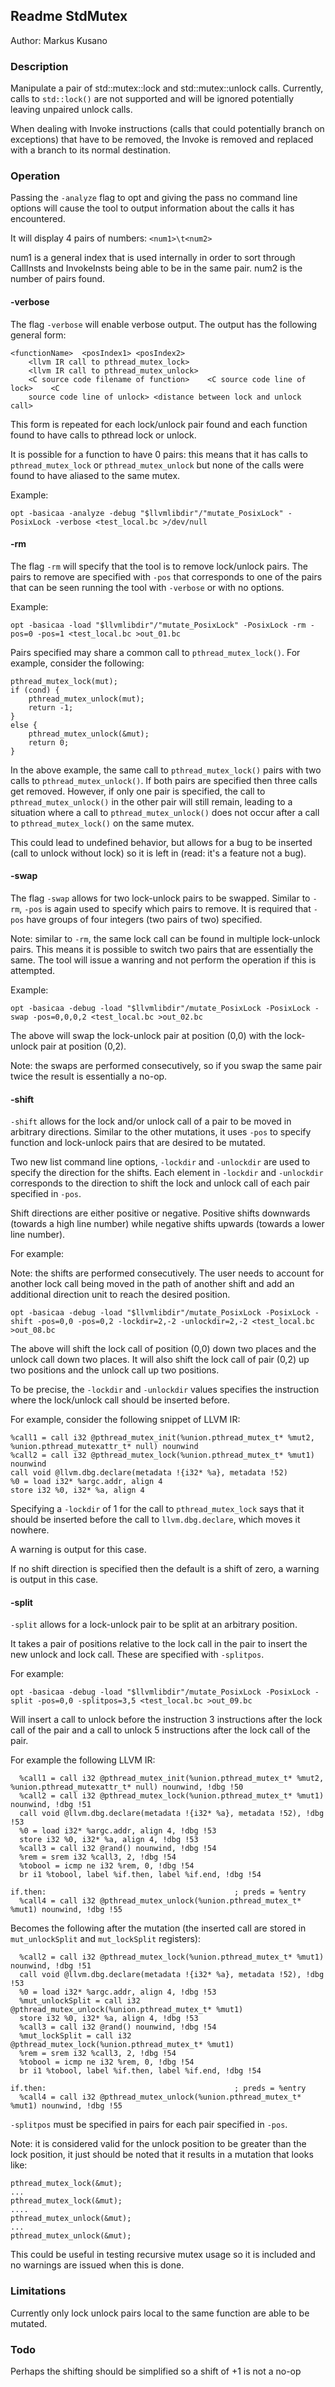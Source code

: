 ## Readme StdMutex
Author: Markus Kusano

### Description
Manipulate a pair of std::mutex::lock and std::mutex::unlock calls. Currently,
calls to `std::lock()` are not supported and will be ignored potentially
leaving unpaired unlock calls.

When dealing with Invoke instructions (calls that could potentially branch on
exceptions) that have to be removed, the Invoke is removed and replaced with a
branch to its normal destination. 

### Operation
Passing the `-analyze` flag to opt and giving the pass no command line options
will cause the tool to output information about the calls it has encountered. 

It will display 4 pairs of numbers: `<num1>\t<num2>`

num1 is a general index that is used internally in order to sort through
CallInsts and InvokeInsts being able to be in the same pair. num2 is the number
of pairs found.

#### -verbose
The flag `-verbose` will enable verbose output. The output has the following
general form:

`````
<functionName>  <posIndex1> <posIndex2>
    <llvm IR call to pthread_mutex_lock>
    <llvm IR call to pthread_mutex_unlock>
    <C source code filename of function>    <C source code line of lock>    <C
    source code line of unlock>	<distance between lock and unlock call>
`````

This form is repeated for each lock/unlock pair found and each function found
to have calls to pthread lock or unlock.

It is possible for a function to have 0 pairs: this means that it has calls to
`pthread_mutex_lock` or `pthread_mutex_unlock` but none of the calls were found
to have aliased to the same mutex.

Example:

`````
opt -basicaa -analyze -debug "$llvmlibdir"/"mutate_PosixLock" -PosixLock -verbose <test_local.bc >/dev/null
`````

#### -rm
The flag `-rm` will specify that the tool is to remove lock/unlock pairs. The
pairs to remove are specified with `-pos` that corresponds to one of the pairs
that can be seen running the tool with `-verbose` or with no options.

Example:
`````
opt -basicaa -load "$llvmlibdir"/"mutate_PosixLock" -PosixLock -rm -pos=0 -pos=1 <test_local.bc >out_01.bc
`````

Pairs specified may share a common call to `pthread_mutex_lock()`. For example,
consider the following:

`````
pthread_mutex_lock(mut);
if (cond) {
    pthread_mutex_unlock(mut);
    return -1;
}
else {
    pthread_mutex_unlock(&mut);
    return 0;
}
`````

In the above example, the same call to `pthread_mutex_lock()` pairs with two
calls to `pthread_mutex_unlock()`. If both pairs are specified then three calls
get removed. However, if only one pair is specified, the call to
`pthread_mutex_unlock()` in the other pair will still remain, leading to a
situation where a call to `pthread_mutex_unlock()` does not occur after a call
to `pthread_mutex_lock()` on the same mutex. 

This could lead to undefined behavior, but allows for a bug to be inserted
(call to unlock without lock) so it is left in (read: it's a feature not a
bug).

#### -swap
The flag `-swap` allows for two lock-unlock pairs to be swapped. Similar to
`-rm`, `-pos` is again used to specify which pairs to remove. It is required
that `-pos` have groups of four integers (two pairs of two) specified.

Note: similar to `-rm`, the same lock call can be found in multiple lock-unlock
pairs. This means it is possible to switch two pairs that are essentially the
same. The tool will issue a wanring and not perform the operation if this is
attempted.

Example: 
`````
opt -basicaa -debug -load "$llvmlibdir"/mutate_PosixLock -PosixLock -swap -pos=0,0,0,2 <test_local.bc >out_02.bc
`````

The above will swap the lock-unlock pair at position (0,0) with the lock-unlock
pair at position (0,2).

Note: the swaps are performed consecutively, so if you swap the same pair twice
the result is essentially a no-op.

#### -shift
`-shift` allows for the lock and/or unlock call of a pair to be moved in
arbitrary directions. Similar to the other mutations, it uses `-pos` to specify
function and lock-unlock pairs that are desired to be mutated.

Two new list command line options, `-lockdir` and `-unlockdir` are used to
specify the direction for the shifts. Each element in `-lockdir` and
`-unlockdir` corresponds to the direction to shift the lock and unlock call of
each pair specified in `-pos`. 

Shift directions are either positive or negative. Positive shifts downwards
(towards a high line number) while negative shifts upwards (towards a lower
line number).

For example: 

Note: the shifts are performed consecutively. The user needs to account for
another lock call being moved in the path of another shift and add an
additional direction unit to reach the desired position.

`````
opt -basicaa -debug -load "$llvmlibdir"/mutate_PosixLock -PosixLock -shift -pos=0,0 -pos=0,2 -lockdir=2,-2 -unlockdir=2,-2 <test_local.bc >out_08.bc
`````

The above will shift the lock call of position (0,0) down two places and the
unlock call down two places. It will also shift the lock call of pair (0,2) up
two positions and the unlock call up two positions.

To be precise, the `-lockdir` and `-unlockdir` values specifies the instruction
where the lock/unlock call should be inserted before.

For example, consider the following snippet of LLVM IR:

`````
%call1 = call i32 @pthread_mutex_init(%union.pthread_mutex_t* %mut2, %union.pthread_mutexattr_t* null) nounwind
%call2 = call i32 @pthread_mutex_lock(%union.pthread_mutex_t* %mut1) nounwind
call void @llvm.dbg.declare(metadata !{i32* %a}, metadata !52)
%0 = load i32* %argc.addr, align 4
store i32 %0, i32* %a, align 4
`````

Specifying a `-lockdir` of 1 for the call to `pthread_mutex_lock` says that it
should be inserted before the call to `llvm.dbg.declare`, which moves it
nowhere.

A warning is output for this case.

If no shift direction is specified then the default is a shift of zero, a
warning is output in this case.

#### -split
`-split` allows for a lock-unlock pair to be split at an arbitrary position.

It takes a pair of positions relative to the lock call in the pair to insert
the new unlock and lock call. These are specified with `-splitpos`.

For example: 

`````
opt -basicaa -debug -load "$llvmlibdir"/mutate_PosixLock -PosixLock -split -pos=0,0 -splitpos=3,5 <test_local.bc >out_09.bc
`````

Will insert a call to unlock before the instruction 3 instructions after the
lock call of the pair and a call to unlock 5 instructions after the lock call
of the pair.

For example the following LLVM IR:
`````
  %call1 = call i32 @pthread_mutex_init(%union.pthread_mutex_t* %mut2, %union.pthread_mutexattr_t* null) nounwind, !dbg !50
  %call2 = call i32 @pthread_mutex_lock(%union.pthread_mutex_t* %mut1) nounwind, !dbg !51
  call void @llvm.dbg.declare(metadata !{i32* %a}, metadata !52), !dbg !53
  %0 = load i32* %argc.addr, align 4, !dbg !53
  store i32 %0, i32* %a, align 4, !dbg !53
  %call3 = call i32 @rand() nounwind, !dbg !54
  %rem = srem i32 %call3, 2, !dbg !54
  %tobool = icmp ne i32 %rem, 0, !dbg !54
  br i1 %tobool, label %if.then, label %if.end, !dbg !54

if.then:                                          ; preds = %entry
  %call4 = call i32 @pthread_mutex_unlock(%union.pthread_mutex_t* %mut1) nounwind, !dbg !55
`````

Becomes the following after the mutation (the inserted call are stored in
`mut_unlockSplit` and `mut_lockSplit` registers):

`````
  %call2 = call i32 @pthread_mutex_lock(%union.pthread_mutex_t* %mut1) nounwind, !dbg !51
  call void @llvm.dbg.declare(metadata !{i32* %a}, metadata !52), !dbg !53
  %0 = load i32* %argc.addr, align 4, !dbg !53
  %mut_unlockSplit = call i32 @pthread_mutex_unlock(%union.pthread_mutex_t* %mut1)
  store i32 %0, i32* %a, align 4, !dbg !53
  %call3 = call i32 @rand() nounwind, !dbg !54
  %mut_lockSplit = call i32 @pthread_mutex_lock(%union.pthread_mutex_t* %mut1)
  %rem = srem i32 %call3, 2, !dbg !54
  %tobool = icmp ne i32 %rem, 0, !dbg !54
  br i1 %tobool, label %if.then, label %if.end, !dbg !54

if.then:                                          ; preds = %entry
  %call4 = call i32 @pthread_mutex_unlock(%union.pthread_mutex_t* %mut1) nounwind, !dbg !55
`````

`-splitpos` must be specified in pairs for each pair specified in `-pos`.

Note: it is considered valid for the unlock position to be greater than the
lock position, it just should be noted that it results in a mutation that looks
like:

`````
pthread_mutex_lock(&mut);
...
pthread_mutex_lock(&mut);
....
pthread_mutex_unlock(&mut);
...
pthread_mutex_unlock(&mut);
`````

This could be useful in testing recursive mutex usage so it is included and no
warnings are issued when this is done.

### Limitations
Currently only lock unlock pairs local to the same function are able to be
mutated.

### Todo
Perhaps the shifting should be simplified so a shift of +1 is not a no-op
